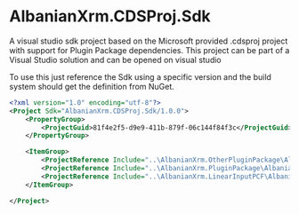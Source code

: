 # AlbanianXrm.CDSProj.Sdk

A visual studio sdk project based on the Microsoft provided .cdsproj project with support for Plugin Package dependencies. This project can be part of a Visual Studio solution and can be opened on visual studio

To use this just reference the Sdk using a specific version and the build system should get the definition from NuGet.

```xml
<?xml version="1.0" encoding="utf-8"?>
<Project Sdk="AlbanianXrm.CDSProj.Sdk/1.0.0">
	<PropertyGroup>
		<ProjectGuid>81f4e2f5-d9e9-411b-879f-06c144f84f3c</ProjectGuid>
	</PropertyGroup>

	<ItemGroup>
		<ProjectReference Include="..\AlbanianXrm.OtherPluginPackage\AlbanianXrm.OtherPluginPackage.csproj" />
		<ProjectReference Include="..\AlbanianXrm.PluginPackage\AlbanianXrm.PluginPackage.csproj" />
		<ProjectReference Include="..\AlbanianXrm.LinearInputPCF\AlbanianXrm.LinearInputPCF.pcfproj" />
	</ItemGroup>

</Project>
```